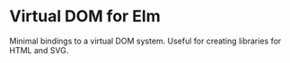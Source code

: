 # Virtual DOM for Elm

Minimal bindings to a virtual DOM system. Useful for creating libraries for HTML and SVG.
